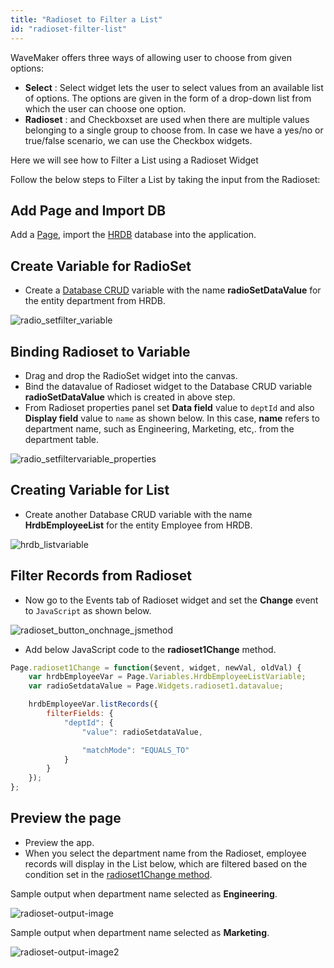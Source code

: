 ```yaml
---
title: "Radioset to Filter a List"
id: "radioset-filter-list"
---
```


WaveMaker offers three ways of allowing user to choose from given options:

- **Select** : Select widget lets the user to select values from an available list of options. The options are given in the form of a drop-down list from which the user can choose one option.
- **Radioset** : and Checkboxset are used when there are multiple values belonging to a single group to choose from. In case we have a yes/no or true/false scenario, we can use the Checkbox widgets.

Here we will see how to Filter a List using a Radioset Widget

Follow the below steps to Filter a List by taking the input from the Radioset:

## Add Page and Import DB

Add a [Page](/learn/app-development/ui-design/designing-app), import the [HRDB](/learn/app-development/services/database-services/working-with-databases#2-sample-db) database into the application.

## Create Variable for RadioSet

- Create a [Database CRUD](/learn/app-development/variables/database-crud) variable with the name **radioSetDataValue** for the entity department from HRDB.

![radio_setfilter_variable](/learn/assets/radio_setfilter_variable.png)

## Binding Radioset to Variable

- Drag and drop the RadioSet widget into the canvas.
- Bind the datavalue of Radioset widget to the Database CRUD variable **radioSetDataValue** which is created in above step.
- From Radioset properties panel set **Data field** value to `deptId` and also **Display field** value to `name` as shown below. In this case, **name** refers to department name, such as Engineering, Marketing, etc,. from the department table.

![radio_setfiltervariable_properties](/learn/assets/radio_setfiltervariable_properties.png)

## Creating Variable for List

- Create another Database CRUD variable with the name **HrdbEmployeeList** for the entity Employee from HRDB.

![hrdb_listvariable](/learn/assets/hrdb_listvariable.png)

## Filter Records from Radioset

- Now go to the Events tab of Radioset widget and set the **Change** event to `JavaScript` as shown below.

![radioset_button_onchnage_jsmethod](/learn/assets/radioset_button_onchnage_jsmethod.png)

- Add below JavaScript code to the  **radioset1Change** method.

```js
Page.radioset1Change = function($event, widget, newVal, oldVal) {
    var hrdbEmployeeVar = Page.Variables.HrdbEmployeeListVariable;
    var radioSetdataValue = Page.Widgets.radioset1.datavalue;

    hrdbEmployeeVar.listRecords({
        filterFields: {
            "deptId": {
                "value": radioSetdataValue,

                "matchMode": "EQUALS_TO"
            }
        }
    });
};

```

## Preview the page

- Preview the app.
- When you select the department name from the Radioset, employee records will display in the List below, which are filtered based on the condition set in the [radioset1Change method](#filter-records-from-radioset).

Sample output when department name selected as **Engineering**.

![radioset-output-image](/learn/assets/radioset-output-image.png)

Sample output when department name selected as **Marketing**.

![radioset-output-image2](/learn/assets/radioset-output-image2.png)